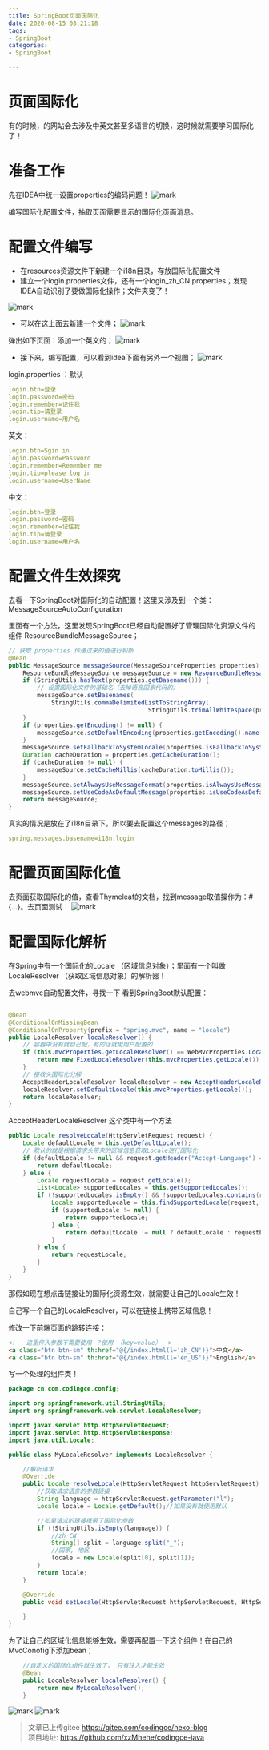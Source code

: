 ```yaml
---
title: SpringBoot页面国际化
date: 2020-08-15 08:21:18
tags:
- SpringBoot
categories: 
- SpringBoot

---
```


# 页面国际化
有的时候，的网站会去涉及中英文甚至多语言的切换，这时候就需要学习国际化了！
# 准备工作
先在IDEA中统一设置properties的编码问题！
![mark](http://image.codingce.com.cn/blog/20200815/082222583.png)

编写国际化配置文件，抽取页面需要显示的国际化页面消息。

# 配置文件编写
- 在resources资源文件下新建一个i18n目录，存放国际化配置文件
- 建立一个login.properties文件，还有一个login_zh_CN.properties；发现IDEA自动识别了要做国际化操作；文件夹变了！

![mark](http://image.codingce.com.cn/blog/20200815/082324393.png)
- 可以在这上面去新建一个文件；
![mark](http://image.codingce.com.cn/blog/20200815/082405303.png)

弹出如下页面：添加一个英文的；
![mark](http://image.codingce.com.cn/blog/20200815/082453967.png)

- 接下来，编写配置，可以看到idea下面有另外一个视图；
![mark](http://image.codingce.com.cn/blog/20200815/082534870.png)

login.properties ：默认
```yaml
login.btn=登录
login.password=密码
login.remember=记住我
login.tip=请登录
login.username=用户名
```
英文：
```yaml
login.btn=Sgin in
login.password=Password
login.remember=Remember me
login.tip=please log in
login.username=UserName
```
中文：
```yaml
login.btn=登录
login.password=密码
login.remember=记住我
login.tip=请登录
login.username=用户名
```

# 配置文件生效探究
去看一下SpringBoot对国际化的自动配置！这里又涉及到一个类：MessageSourceAutoConfiguration

里面有一个方法，这里发现SpringBoot已经自动配置好了管理国际化资源文件的组件 ResourceBundleMessageSource；
```java
// 获取 properties 传递过来的值进行判断
@Bean
public MessageSource messageSource(MessageSourceProperties properties) {
    ResourceBundleMessageSource messageSource = new ResourceBundleMessageSource();
    if (StringUtils.hasText(properties.getBasename())) {
        // 设置国际化文件的基础名（去掉语言国家代码的）
        messageSource.setBasenames(
            StringUtils.commaDelimitedListToStringArray(
                                       StringUtils.trimAllWhitespace(properties.getBasename())));
    }
    if (properties.getEncoding() != null) {
        messageSource.setDefaultEncoding(properties.getEncoding().name());
    }
    messageSource.setFallbackToSystemLocale(properties.isFallbackToSystemLocale());
    Duration cacheDuration = properties.getCacheDuration();
    if (cacheDuration != null) {
        messageSource.setCacheMillis(cacheDuration.toMillis());
    }
    messageSource.setAlwaysUseMessageFormat(properties.isAlwaysUseMessageFormat());
    messageSource.setUseCodeAsDefaultMessage(properties.isUseCodeAsDefaultMessage());
    return messageSource;
}
```

真实的情况是放在了i18n目录下，所以要去配置这个messages的路径；
```yaml
spring.messages.basename=i18n.login
```
# 配置页面国际化值
去页面获取国际化的值，查看Thymeleaf的文档，找到message取值操作为：#{...}。去页面测试：
![mark](http://image.codingce.com.cn/blog/20200815/082855333.png)

# 配置国际化解析
在Spring中有一个国际化的Locale （区域信息对象）；里面有一个叫做LocaleResolver （获取区域信息对象）的解析器！

去webmvc自动配置文件，寻找一下  看到SpringBoot默认配置：
```java

@Bean
@ConditionalOnMissingBean
@ConditionalOnProperty(prefix = "spring.mvc", name = "locale")
public LocaleResolver localeResolver() {
    // 容器中没有就自己配，有的话就用用户配置的
    if (this.mvcProperties.getLocaleResolver() == WebMvcProperties.LocaleResolver.FIXED) {
        return new FixedLocaleResolver(this.mvcProperties.getLocale());
    }
    // 接收头国际化分解
    AcceptHeaderLocaleResolver localeResolver = new AcceptHeaderLocaleResolver();
    localeResolver.setDefaultLocale(this.mvcProperties.getLocale());
    return localeResolver;
}
```
AcceptHeaderLocaleResolver 这个类中有一个方法
```java
public Locale resolveLocale(HttpServletRequest request) {
    Locale defaultLocale = this.getDefaultLocale();
    // 默认的就是根据请求头带来的区域信息获取Locale进行国际化
    if (defaultLocale != null && request.getHeader("Accept-Language") == null) {
        return defaultLocale;
    } else {
        Locale requestLocale = request.getLocale();
        List<Locale> supportedLocales = this.getSupportedLocales();
        if (!supportedLocales.isEmpty() && !supportedLocales.contains(requestLocale)) {
            Locale supportedLocale = this.findSupportedLocale(request, supportedLocales);
            if (supportedLocale != null) {
                return supportedLocale;
            } else {
                return defaultLocale != null ? defaultLocale : requestLocale;
            }
        } else {
            return requestLocale;
        }
    }
}
```

那假如现在想点击链接让的国际化资源生效，就需要让自己的Locale生效！

自己写一个自己的LocaleResolver，可以在链接上携带区域信息！

修改一下前端页面的跳转连接：

```html
<!-- 这里传入参数不需要使用 ？使用 （key=value）-->
<a class="btn btn-sm" th:href="@{/index.html(l='zh_CN')}">中文</a>
<a class="btn btn-sm" th:href="@{/index.html(l='en_US')}">English</a>
```

写一个处理的组件类！
```java
package cn.com.codingce.config;

import org.springframework.util.StringUtils;
import org.springframework.web.servlet.LocaleResolver;

import javax.servlet.http.HttpServletRequest;
import javax.servlet.http.HttpServletResponse;
import java.util.Locale;

public class MyLocaleResolver implements LocaleResolver {

    //解析请求
    @Override
    public Locale resolveLocale(HttpServletRequest httpServletRequest) {
        //获取请求语言的参数链接
        String language = httpServletRequest.getParameter("l");
        Locale locale = Locale.getDefault();//如果没有就使用默认

        //如果请求的链接携带了国际化参数
        if (!StringUtils.isEmpty(language)) {
            //zh_CN
            String[] split = language.split("_");
            //国家, 地区
            locale = new Locale(split[0], split[1]);
        }
        return locale;
    }

    @Override
    public void setLocale(HttpServletRequest httpServletRequest, HttpServletResponse httpServletResponse, Locale locale) {

    }
}
```

为了让自己的区域化信息能够生效，需要再配置一下这个组件！在自己的MvcConofig下添加bean；
```java
    //自定义的国际化组件就生效了， 只有注入才能生效
    @Bean
    public LocaleResolver localeResolver() {
        return new MyLocaleResolver();
    }
```
![mark](http://image.codingce.com.cn/blog/20200815/083255553.png)
![mark](http://image.codingce.com.cn/blog/20200815/083246025.png)












>文章已上传gitee https://gitee.com/codingce/hexo-blog   
>项目地址: https://github.com/xzMhehe/codingce-java